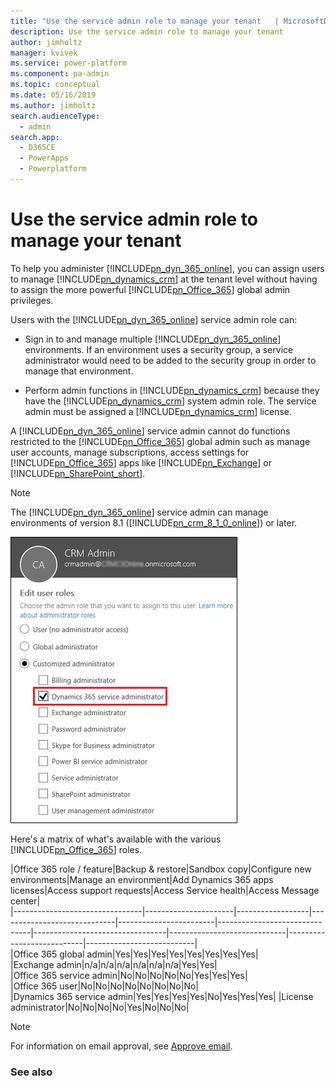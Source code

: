 ```yaml
---
title: "Use the service admin role to manage your tenant   | MicrosoftDocs"
description: Use the service admin role to manage your tenant 
author: jimholtz
manager: kvivek
ms.service: power-platform
ms.component: pa-admin
ms.topic: conceptual
ms.date: 05/16/2019
ms.author: jimholtz
search.audienceType: 
  - admin
search.app: 
  - D365CE
  - PowerApps
  - Powerplatform
---
```

# Use the service admin role to manage your tenant 

To help you administer [!INCLUDE[pn_dyn_365_online](../includes/pn-crm-online.md)], you can assign users to manage [!INCLUDE[pn_dynamics_crm](../includes/pn-dynamics-crm.md)] at the tenant level without having to assign the more powerful [!INCLUDE[pn_Office_365](../includes/pn-office-365.md)] global admin privileges.  
  
 Users with the [!INCLUDE[pn_dyn_365_online](../includes/pn-crm-online.md)] service admin role can:  
  
- Sign in to and manage  multiple [!INCLUDE[pn_dyn_365_online](../includes/pn-crm-online.md)] environments. If an environment uses a security group, a service administrator would need to be added to the security group in order to manage that environment.  
  
- Perform admin functions in [!INCLUDE[pn_dynamics_crm](../includes/pn-dynamics-crm.md)] because they have the [!INCLUDE[pn_dynamics_crm](../includes/pn-dynamics-crm.md)] system admin role. The service admin must be assigned a [!INCLUDE[pn_dynamics_crm](../includes/pn-dynamics-crm.md)] license.  
  
A [!INCLUDE[pn_dyn_365_online](../includes/pn-crm-online.md)] service admin cannot do functions restricted to the [!INCLUDE[pn_Office_365](../includes/pn-office-365.md)] global admin such as manage user accounts, manage subscriptions, access settings for [!INCLUDE[pn_Office_365](../includes/pn-office-365.md)] apps like [!INCLUDE[pn_Exchange](../includes/pn-exchange.md)] or [!INCLUDE[pn_SharePoint_short](../includes/pn-sharepoint-short.md)].  
  
> [!NOTE]
> The [!INCLUDE[pn_dyn_365_online](../includes/pn-crm-online.md)] service admin can manage environments of version 8.1 ([!INCLUDE[pn_crm_8_1_0_online](../includes/pn-crm-8-1-0-online.md)]) or later.  
  
 ![Dynamics 365 service admin](../admin/media/dynamics-365-service-admin.png "Dynamics 365 service admin")  
  
 Here's a matrix of what's available with the various [!INCLUDE[pn_Office_365](../includes/pn-office-365.md)] roles.  
  
|Office 365 role / feature|Backup & restore|Sandbox copy|Configure new environments|Manage an environment|Add Dynamics 365 apps licenses|Access support requests|Access Service health|Access Message center|  
|--------------------------------|----------------------|------------------|-----------------------------|------------------------|-------------------------------|---------------------------------|-----------------------------|---------------------------|---------------------------|  
|Office 365 global admin|Yes|Yes|Yes|Yes|Yes|Yes|Yes|Yes|  
|Exchange admin|n/a|n/a|n/a|n/a|n/a|n/a|Yes|Yes|  
|Office 365 service admin|No|No|No|No|No|Yes|Yes|Yes|  
|Office 365 user|No|No|No|No|No|No|No|No|  
|Dynamics 365 service admin|Yes|Yes|Yes|Yes|No|Yes|Yes|Yes| 
|License administrator|No|No|No|No|Yes|No|No|No|  

> [!NOTE]
> For information on email approval, see [Approve email](connect-exchange-online.md#approve-email).

### See also  

